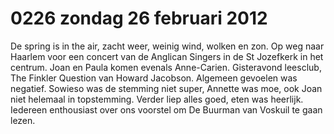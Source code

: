 # 0226 zondag 26 februari 2012
De spring is in the air, zacht weer, weinig wind, wolken en zon. Op weg naar Haarlem voor een concert van de Anglican Singers in de St Jozefkerk in het centrum. Joan en Paula komen evenals Anne-Carien. Gisteravond leesclub, The Finkler Question van Howard Jacobson. Algemeen gevoelen was negatief. Sowieso was de stemming niet super, Annette was moe, ook Joan niet helemaal in topstemming. Verder liep alles goed, eten was heerlijk. Iedereen enthousiast over ons voorstel om De Buurman van Voskuil te gaan lezen. 